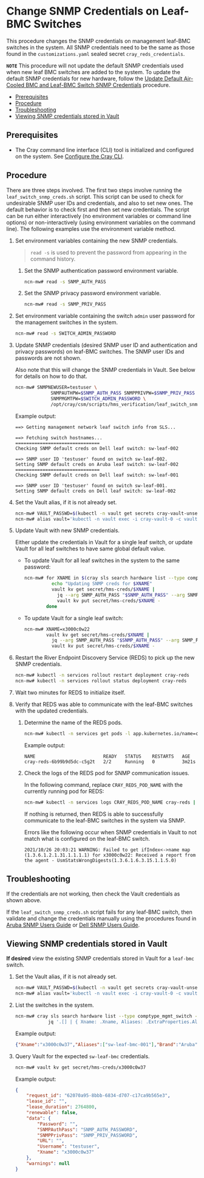 # Change SNMP Credentials on Leaf-BMC Switches

This procedure changes the SNMP credentials on management leaf-BMC switches in the system. All SNMP credentials need to be the same as those found in the `customizations.yaml` sealed secret `cray_reds_credentials`.

**`NOTE`** This procedure will not update the default SNMP credentials used when new leaf BMC switches are added to the system. To update the default SNMP credentials for new hardware, follow
the [Update Default Air-Cooled BMC and Leaf-BMC Switch SNMP Credentials](Update_Default_Air-Cooled_BMC_and_Leaf_BMC_Switch_SNMP_Credentials.md) procedure.

- [Prerequisites](#prerequisites)
- [Procedure](#procedure)
- [Troubleshooting](#troubleshooting)
- [Viewing SNMP credentials stored in Vault](#viewing-snmp-credentials-stored-in-vault)

## Prerequisites

- The Cray command line interface \(CLI\) tool is initialized and configured on the system. See [Configure the Cray CLI](../configure_cray_cli.md).

## Procedure

There are three steps involved. The first two steps involve running the `leaf_switch_snmp_creds.sh` script. This script can be used to check for undesirable SNMP user IDs and credentials, and also to set new ones. The default behavior is to check first
and then set new credentials. The script can be run either interactively (no environment variables or command line options) or non-interactively (using environment variables on the command line). The following examples use the environment variable method.

1. Set environment variables containing the new SNMP credentials.

    > `read -s` is used to prevent the password from appearing in the command history.

    1. Set the SNMP authentication password environment variable.

        ```bash
        ncn-mw# read -s SNMP_AUTH_PASS
        ```

    1. Set the SNMP privacy password environment variable.

        ```bash
        ncn-mw# read -s SNMP_PRIV_PASS
        ```

1. Set environment variable containing the switch `admin` user password for the management switches in the system.

    ```bash
    ncn-mw# read -s SWITCH_ADMIN_PASSWORD
    ```

1. Update SNMP credentials (desired SNMP user ID and authentication and privacy passwords) on leaf-BMC switches. The SNMP user IDs and passwords are not shown.

   Also note that this will change the SNMP credentials in Vault. See below for details on how to do that.

   ```bash
   ncn-mw# SNMPNEWUSER=testuser \
                SNMPAUTHPW=$SNMP_AUTH_PASS SNMPPRIVPW=$SNMP_PRIV_PASS \
                SNMPMGMTPW=$SWITCH_ADMIN_PASSWORD \
                /opt/cray/csm/scripts/hms_verification/leaf_switch_snmp_creds.sh
   ```

   Example output:

   ```text
   ==> Getting management network leaf switch info from SLS...

   ==> Fetching switch hostnames...
   ===============================
   Checking SNMP default creds on Dell leaf switch: sw-leaf-002

   ==> SNMP user ID 'testuser' found on switch sw-leaf-002.
   Setting SNMP default creds on Aruba leaf switch: sw-leaf-002
   ===============================
   Checking SNMP default creds on Dell leaf switch: sw-leaf-001

   ==> SNMP user ID 'testuser' found on switch sw-leaf-001.
   Setting SNMP default creds on Dell leaf switch: sw-leaf-002
   ```

1. Set the Vault alias, if it is not already set.

    ```bash
    ncn-mw# VAULT_PASSWD=$(kubectl -n vault get secrets cray-vault-unseal-keys -o json | jq -r '.data["vault-root"]' |  base64 -d)
    ncn-mw# alias vault='kubectl -n vault exec -i cray-vault-0 -c vault -- env VAULT_TOKEN="$VAULT_PASSWD" VAULT_ADDR=http://127.0.0.1:8200 VAULT_FORMAT=json vault'
    ```

1. Update Vault with new SNMP credentials.

    Either update the credentials in Vault for a single leaf switch, or update Vault for all leaf switches to have same global default value.

    - To update Vault for all leaf switches in the system to the same password:

        ```bash
        ncn-mw# for XNAME in $(cray sls search hardware list --type comptype_mgmt_switch --format json | jq -r .[].Xname); do
                  echo "Updating SNMP creds for $XNAME"
                  vault kv get secret/hms-creds/$XNAME |
                    jq --arg SNMP_AUTH_PASS "$SNMP_AUTH_PASS" --arg SNMP_PRIV_PASS "$SNMP_PRIV_PASS" '.data | .SNMPAuthPass=$SNMP_AUTH_PASS | .SNMPPrivPass=$SNMP_PRIV_PASS' |
                    vault kv put secret/hms-creds/$XNAME -
                done
        ```

    - To update Vault for a single leaf switch:

        ```bash
        ncn-mw# XNAME=x3000c0w22
                vault kv get secret/hms-creds/$XNAME |
                  jq --arg SNMP_AUTH_PASS "$SNMP_AUTH_PASS" --arg SNMP_PRIV_PASS "$SNMP_PRIV_PASS" '.data | .SNMPAuthPass=$SNMP_AUTH_PASS | .SNMPPrivPass=$SNMP_PRIV_PASS' |
                  vault kv put secret/hms-creds/$XNAME -
        ```

1. Restart the River Endpoint Discovery Service (REDS) to pick up the new SNMP credentials.

    ```bash
    ncn-mw# kubectl -n services rollout restart deployment cray-reds
    ncn-mw# kubectl -n services rollout status deployment cray-reds
    ```

1. Wait two minutes for REDS to initialize itself.

1. Verify that REDS was able to communicate with the leaf-BMC switches with the updated credentials.

    1. Determine the name of the REDS pods.

        ```bash
        ncn-mw# kubectl -n services get pods -l app.kubernetes.io/name=cray-reds
        ```

        Example output:

        ```text
        NAME                         READY   STATUS    RESTARTS   AGE
        cray-reds-6b99b9d5dc-c5g2t   2/2     Running   0          3m21s
        ```

    1. Check the logs of the REDS pod for SNMP communication issues.

        In the following command, replace `CRAY_REDS_POD_NAME` with the currently running pod for REDS:

        ```bash
        ncn-mw# kubectl -n services logs CRAY_REDS_POD_NAME cray-reds | grep "Failed to get ifIndex<->name map"
        ```

        If nothing is returned, then REDS is able to successfully communicate to the leaf-BMC switches in the system via SNMP.

        Errors like the following occur when SNMP credentials in Vault to not match what is configured on the leaf-BMC switch.

        ```text
        2021/10/26 20:03:21 WARNING: Failed to get ifIndex<->name map (1.3.6.1.2.1.31.1.1.1.1) for x3000c0w22: Received a report from the agent - UsmStatsWrongDigests(1.3.6.1.6.3.15.1.1.5.0)
        ```

## Troubleshooting

If the credentials are not working, then check the Vault credentials as shown above.

If the `leaf_switch_snmp_creds.sh` script fails for any leaf-BMC switch, then validate and change the credentials manually using the
procedures found in [Aruba SNMP Users Guide](../network/management_network/aruba/snmpv3_users.md) or [Dell SNMP Users Guide](../network/management_network/dell/snmpv3_users.md).

## Viewing SNMP credentials stored in Vault

**If desired** view the existing SNMP credentials stored in Vault for a `leaf-bmc` switch.

1. Set the Vault alias, if it is not already set.

    ```bash
    ncn-mw# VAULT_PASSWD=$(kubectl -n vault get secrets cray-vault-unseal-keys -o json | jq -r '.data["vault-root"]' |  base64 -d)
    ncn-mw# alias vault='kubectl -n vault exec -i cray-vault-0 -c vault -- env VAULT_TOKEN="$VAULT_PASSWD" VAULT_ADDR=http://127.0.0.1:8200 VAULT_FORMAT=json vault'
    ```

1. List the switches in the system.

    ```bash
    ncn-mw# cray sls search hardware list --type comptype_mgmt_switch --format json | 
                jq '.[] | { Xname: .Xname, Aliases: .ExtraProperties.Aliases, Brand: .ExtraProperties.Brand}' -c
    ```

    Example output:

    ```json
    {"Xname":"x3000c0w37","Aliases":["sw-leaf-bmc-001"],"Brand":"Aruba"}
    ```

1. Query Vault for the expected `sw-leaf-bmc` credentials.

    ```bash
    ncn-mw# vault kv get secret/hms-creds/x3000c0w37
    ```

    Example output:

    ```json
    {
        "request_id": "62070a95-8bbb-6834-d707-c17ca9b565e3",
        "lease_id": "",
        "lease_duration": 2764800,
        "renewable": false,
        "data": {
            "Password": "",
            "SNMPAuthPass": "SNMP_AUTH_PASSWORD",
            "SNMPPrivPass": "SNMP_PRIV_PASSWORD",
            "URL": "",
            "Username": "testuser",
            "Xname": "x3000c0w37"
        },
        "warnings": null
    }
    ```
